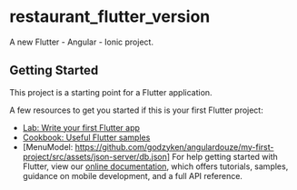 # restaurant_flutter_version

A new Flutter - Angular - Ionic project.

## Getting Started

This project is a starting point for a Flutter application.

A few resources to get you started if this is your first Flutter project:

- [Lab: Write your first Flutter app](https://flutter.dev/docs/get-started/codelab)
- [Cookbook: Useful Flutter samples](https://flutter.dev/docs/cookbook)
- [MenuModel: https://github.com/godzyken/angulardouze/my-first-project/src/assets/json-server/db.json]
For help getting started with Flutter, view our
  [online documentation](https://flutter.dev/docs), which offers tutorials, samples, guidance on mobile development, and
  a full API reference.
